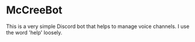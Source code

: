 # McCreeBot
This is a very simple Discord bot that helps to manage voice channels. I use the word 'help' loosely.
